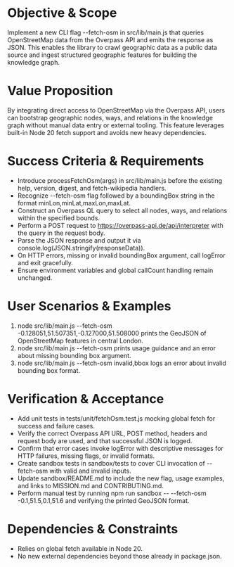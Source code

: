 # Objective & Scope
Implement a new CLI flag --fetch-osm <boundingBox> in src/lib/main.js that queries OpenStreetMap data from the Overpass API and emits the response as JSON. This enables the library to crawl geographic data as a public data source and ingest structured geographic features for building the knowledge graph.

# Value Proposition
By integrating direct access to OpenStreetMap via the Overpass API, users can bootstrap geographic nodes, ways, and relations in the knowledge graph without manual data entry or external tooling. This feature leverages built-in Node 20 fetch support and avoids new heavy dependencies.

# Success Criteria & Requirements
- Introduce processFetchOsm(args) in src/lib/main.js before the existing help, version, digest, and fetch-wikipedia handlers.
- Recognize --fetch-osm flag followed by a boundingBox string in the format minLon,minLat,maxLon,maxLat.
- Construct an Overpass QL query to select all nodes, ways, and relations within the specified bounds.
- Perform a POST request to https://overpass-api.de/api/interpreter with the query in the request body.
- Parse the JSON response and output it via console.log(JSON.stringify(responseData)).
- On HTTP errors, missing or invalid boundingBox argument, call logError and exit gracefully.
- Ensure environment variables and global callCount handling remain unchanged.

# User Scenarios & Examples
1. node src/lib/main.js --fetch-osm -0.128051,51.507351,-0.127000,51.508000 prints the GeoJSON of OpenStreetMap features in central London.
2. node src/lib/main.js --fetch-osm prints usage guidance and an error about missing bounding box argument.
3. node src/lib/main.js --fetch-osm invalid,bbox logs an error about invalid bounding box format.

# Verification & Acceptance
- Add unit tests in tests/unit/fetchOsm.test.js mocking global fetch for success and failure cases.
- Verify the correct Overpass API URL, POST method, headers and request body are used, and that successful JSON is logged.
- Confirm that error cases invoke logError with descriptive messages for HTTP failures, missing flags, or invalid formats.
- Create sandbox tests in sandbox/tests to cover CLI invocation of --fetch-osm with valid and invalid inputs.
- Update sandbox/README.md to include the new flag, usage examples, and links to MISSION.md and CONTRIBUTING.md.
- Perform manual test by running npm run sandbox -- --fetch-osm -0.1,51.5,0.1,51.6 and verifying the printed GeoJSON format.

# Dependencies & Constraints
- Relies on global fetch available in Node 20.
- No new external dependencies beyond those already in package.json.
